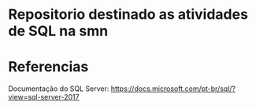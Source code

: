 # Repositorio destinado as atividades de SQL na smn

# Referencias
Documentação do SQL Server:
https://docs.microsoft.com/pt-br/sql/?view=sql-server-2017
